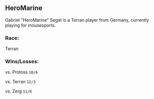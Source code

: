 ## HeroMarine

Gabriel "HeroMarine" Segat is a Terran player from Germany, currently playing for mousesports.

### Race: 

Terran

### Wins/Losses:

vs. Protoss
```10/6```

vs. Terran
```12/3```

vs. Zerg
```11/8```
